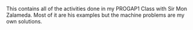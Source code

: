 This contains all of the activities done in my PROGAP1 Class with Sir Mon Zalameda. Most of it are his examples but the machine problems are my own solutions.
